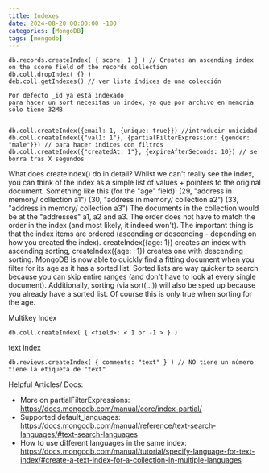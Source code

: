 ```yaml
---
title: Indexes
date: 2024-08-20 00:00:00 -100
categories: [MongoDB]
tags: [mongodb]
---
```


```
db.records.createIndex( { score: 1 } ) // Creates an ascending index on the score field of the records collection
db.coll.dropIndex( {} )
deb.coll.getIndexes() // ver lista índices de una colección

Por defecto _id ya está indexado
para hacer un sort necesitas un index, ya que por archivo en memoria sólo tiene 32MB


db.coll.createIndex({email: 1, {unique: true}}) //introducir unicidad
db.coll.createIndex({"val1: 1"}, {partialFilterExpression: {gender: "male"}}) // para hacer indices con filtros
db.coll.createIndex({"createdAt: 1"}, {expireAfterSeconds: 10}) // se borra tras X segundos
```

What does createIndex() do in detail?
Whilst we can't really see the index, you can think of the index as a simple list of values + pointers to the original document.
Something like this (for the "age" field):
(29, "address in memory/ collection a1")
(30, "address in memory/ collection a2")
(33, "address in memory/ collection a3")
The documents in the collection would be at the "addresses" a1, a2 and a3. The order does not have to match the order in the index (and most likely, it indeed won't).
The important thing is that the index items are ordered (ascending or descending - depending on how you created the index). createIndex({age: 1}) creates an index with ascending sorting, createIndex({age: -1}) creates one with descending sorting.
MongoDB is now able to quickly find a fitting document when you filter for its age as it has a sorted list. Sorted lists are way quicker to search because you can skip entire ranges (and don't have to look at every single document).
Additionally, sorting (via sort(...)) will also be sped up because you already have a sorted list. Of course this is only true when sorting for the age.

Multikey Index

```
db.coll.createIndex( { <field>: < 1 or -1 > } )
```

text index

```
db.reviews.createIndex( { comments: "text" } ) // NO tiene un número tiene la etiqueta de "text"
```

Helpful Articles/ Docs:

-   More on partialFilterExpressions: https://docs.mongodb.com/manual/core/index-partial/
-   Supported default_languages: https://docs.mongodb.com/manual/reference/text-search-languages/#text-search-languages
-   How to use different languages in the same index: https://docs.mongodb.com/manual/tutorial/specify-language-for-text-index/#create-a-text-index-for-a-collection-in-multiple-languages
